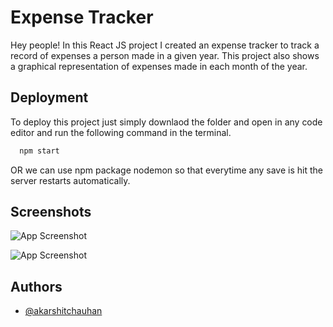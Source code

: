 
# Expense Tracker

Hey people! In this React JS project I created an expense tracker
to track a record of expenses a person made in a given year.
This project also shows a graphical representation of expenses made
in each month of the year.


## Deployment

To deploy this project just simply downlaod the folder and open in
any code editor and run the following command in the terminal.

```bash
  npm start
```
OR we can use npm package nodemon so that everytime any save is hit the server restarts automatically.
## Screenshots

![App Screenshot](https://github.com/akarshitchauhan/Expense-Tracker/blob/main/Screenshots/Screenshot%202023-01-07%20222103.jpg?raw=true)

![App Screenshot](https://github.com/akarshitchauhan/Expense-Tracker/blob/main/Screenshots/Screenshot%202023-01-07%20222135.jpg?raw=true)

## Authors

- [@akarshitchauhan](https://github.com/akarshitchauhan)

